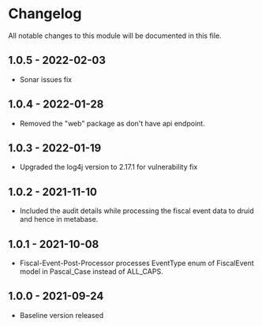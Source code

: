 # Changelog
All notable changes to this module will be documented in this file.

## 1.0.5 - 2022-02-03
- Sonar issues fix

## 1.0.4 - 2022-01-28
- Removed the "web" package as don't have api endpoint.

## 1.0.3 - 2022-01-19
- Upgraded the log4j version to 2.17.1 for vulnerability fix

## 1.0.2 - 2021-11-10
- Included the audit details while processing the fiscal event data to druid and hence in metabase.

## 1.0.1 - 2021-10-08
- Fiscal-Event-Post-Processor processes EventType enum of FiscalEvent model in Pascal_Case instead of ALL_CAPS. 

## 1.0.0 - 2021-09-24
- Baseline version released
